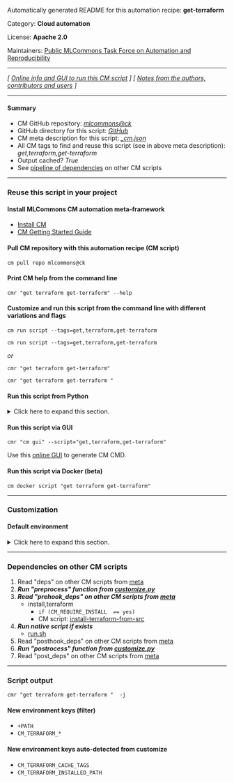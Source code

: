 Automatically generated README for this automation recipe: **get-terraform**

Category: **Cloud automation**

License: **Apache 2.0**

Maintainers: [Public MLCommons Task Force on Automation and Reproducibility](https://github.com/mlcommons/ck/blob/master/docs/taskforce.md)

---
*[ [Online info and GUI to run this CM script](https://access.cknowledge.org/playground/?action=scripts&name=get-terraform,66b33c38a4d7461e) ] [ [Notes from the authors, contributors and users](README-extra.md) ]*

---
#### Summary

* CM GitHub repository: *[mlcommons@ck](https://github.com/mlcommons/ck/tree/dev/cm-mlops)*
* GitHub directory for this script: *[GitHub](https://github.com/mlcommons/ck/tree/dev/cm-mlops/script/get-terraform)*
* CM meta description for this script: *[_cm.json](_cm.json)*
* All CM tags to find and reuse this script (see in above meta description): *get,terraform,get-terraform*
* Output cached? *True*
* See [pipeline of dependencies](#dependencies-on-other-cm-scripts) on other CM scripts


---
### Reuse this script in your project

#### Install MLCommons CM automation meta-framework

* [Install CM](https://access.cknowledge.org/playground/?action=install)
* [CM Getting Started Guide](https://github.com/mlcommons/ck/blob/master/docs/getting-started.md)

#### Pull CM repository with this automation recipe (CM script)

```cm pull repo mlcommons@ck```

#### Print CM help from the command line

````cmr "get terraform get-terraform" --help````

#### Customize and run this script from the command line with different variations and flags

`cm run script --tags=get,terraform,get-terraform`

`cm run script --tags=get,terraform,get-terraform `

*or*

`cmr "get terraform get-terraform"`

`cmr "get terraform get-terraform " `


#### Run this script from Python

<details>
<summary>Click here to expand this section.</summary>

```python

import cmind

r = cmind.access({'action':'run'
                  'automation':'script',
                  'tags':'get,terraform,get-terraform'
                  'out':'con',
                  ...
                  (other input keys for this script)
                  ...
                 })

if r['return']>0:
    print (r['error'])

```

</details>


#### Run this script via GUI

```cmr "cm gui" --script="get,terraform,get-terraform"```

Use this [online GUI](https://cKnowledge.org/cm-gui/?tags=get,terraform,get-terraform) to generate CM CMD.

#### Run this script via Docker (beta)

`cm docker script "get terraform get-terraform" `

___
### Customization

#### Default environment

<details>
<summary>Click here to expand this section.</summary>

These keys can be updated via `--env.KEY=VALUE` or `env` dictionary in `@input.json` or using script flags.


</details>

___
### Dependencies on other CM scripts


  1. Read "deps" on other CM scripts from [meta](https://github.com/mlcommons/ck/tree/dev/cm-mlops/script/get-terraform/_cm.json)
  1. ***Run "preprocess" function from [customize.py](https://github.com/mlcommons/ck/tree/dev/cm-mlops/script/get-terraform/customize.py)***
  1. ***Read "prehook_deps" on other CM scripts from [meta](https://github.com/mlcommons/ck/tree/dev/cm-mlops/script/get-terraform/_cm.json)***
     * install,terraform
       * `if (CM_REQUIRE_INSTALL  == yes)`
       - CM script: [install-terraform-from-src](https://github.com/mlcommons/ck/tree/master/cm-mlops/script/install-terraform-from-src)
  1. ***Run native script if exists***
     * [run.sh](https://github.com/mlcommons/ck/tree/dev/cm-mlops/script/get-terraform/run.sh)
  1. Read "posthook_deps" on other CM scripts from [meta](https://github.com/mlcommons/ck/tree/dev/cm-mlops/script/get-terraform/_cm.json)
  1. ***Run "postrocess" function from [customize.py](https://github.com/mlcommons/ck/tree/dev/cm-mlops/script/get-terraform/customize.py)***
  1. Read "post_deps" on other CM scripts from [meta](https://github.com/mlcommons/ck/tree/dev/cm-mlops/script/get-terraform/_cm.json)

___
### Script output
`cmr "get terraform get-terraform "  -j`
#### New environment keys (filter)

* `+PATH`
* `CM_TERRAFORM_*`
#### New environment keys auto-detected from customize

* `CM_TERRAFORM_CACHE_TAGS`
* `CM_TERRAFORM_INSTALLED_PATH`